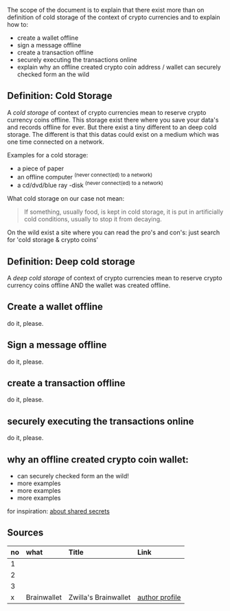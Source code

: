 The scope of the document is to explain that there exist more than on
definition of cold storage of the context of crypto currencies and to
explain how to:

* create a wallet offline
* sign a message offline
* create a transaction offline
* securely executing the transactions online
* explain why an offline created crypto coin address / wallet can
  securely checked form an the wild

## Definition: Cold Storage

A *cold storage* of context of crypto currencies mean to reserve crypto
currency coins offline. This storage exist there where you save your
data's and records offline for ever. But there exist a tiny different to
an deep cold storage. The different is that this datas could exist on a
medium which was one time connected on a network.

Examples for a cold storage:
* a piece of paper
* an offline computer <sup>(never connect(ed) to a network)</sup>
* a cd/dvd/blue ray -disk <sup>(never connect(ed) to a network)</sup>

What cold storage on our case not mean:

>If something, usually food, is kept in cold storage, it is put in
>artificially cold conditions, usually to stop it from decaying.

On the wild exist a site where you can read the pro's and con's: just
search for 'cold storage & crypto coins'

## Definition: Deep cold storage

A *deep cold storage* of context of crypto currencies mean to reserve
crypto currency coins offline AND the wallet was created offline.

## Create a wallet offline

do it, please.

## Sign a message offline

do it, please.

## create a transaction offline

do it, please.

## securely executing the transactions online

do it, please.

## why an offline created crypto coin wallet:

* can securely checked form an the wild!
* more examples
* more examples
* more examples


for inspiration:
[about shared secrets](https://www3.nd.edu/~mblanton/summer-school-talk-02.pdf)

## Sources

| no | what        | Title                | Link                                           |
|:---|:------------|:---------------------|:-----------------------------------------------|
| 1  |             |                      |                                                |
| 2  |             |                      |                                                |
| 3  |             |                      |                                                |
| x  | Brainwallet | Zwilla's Brainwallet | [author profile](æternity-wiki-authors#zwilla) |

